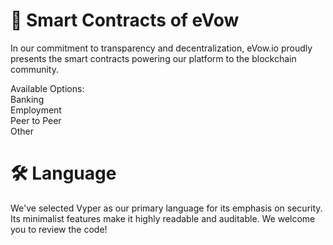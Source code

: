 # 📜 Smart Contracts of eVow
In our commitment to transparency and decentralization, eVow.io proudly presents the smart contracts powering our platform to the blockchain community.

Available Options:<br>
<tb>  Banking<br>
<tb>  Employment<br>
<tb>  Peer to Peer<br>
<tb>  Other<br>

# 🛠️ Language
We've selected Vyper as our primary language for its emphasis on security. Its minimalist features make it highly readable and auditable. We welcome you to review the code!

